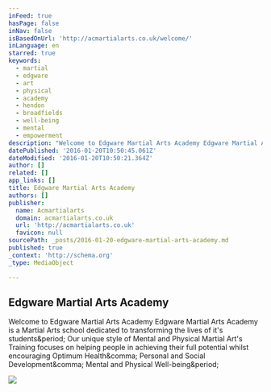 ```yaml
---
inFeed: true
hasPage: false
inNav: false
isBasedOnUrl: 'http://acmartialarts.co.uk/welcome/'
inLanguage: en
starred: true
keywords:
  - martial
  - edgware
  - art
  - physical
  - academy
  - hendon
  - broadfields
  - well-being
  - mental
  - empowerment
description: "Welcome to Edgware Martial Arts Academy Edgware Martial Arts Academy is a Martial Arts school dedicated to transforming the lives of it's students. Our unique style of Mental and Physical Martial Art's Training focuses on helping people in achieving their full potential whilst encouraging Optimum Health, Personal and Social Development, Mental and Physical Well-being."
datePublished: '2016-01-20T10:50:45.061Z'
dateModified: '2016-01-20T10:50:21.364Z'
author: []
related: []
app_links: []
title: Edgware Martial Arts Academy
authors: []
publisher:
  name: Acmartialarts
  domain: acmartialarts.co.uk
  url: 'http://acmartialarts.co.uk'
  favicon: null
sourcePath: _posts/2016-01-20-edgware-martial-arts-academy.md
published: true
_context: 'http://schema.org'
_type: MediaObject

---
```

<article style=""><h1>Edgware Martial Arts Academy</h1><p>Welcome to Edgware Martial Arts Academy Edgware Martial Arts Academy is a Martial Arts school dedicated to transforming the lives of it's students&amp;period; Our unique style of Mental and Physical Martial Art's Training focuses on helping people in achieving their full potential whilst encouraging Optimum Health&amp;comma; Personal and Social Development&amp;comma; Mental and Physical Well-being&amp;period;</p><img src="http://acmartialarts.co.uk/wp-content/uploads/2012/10/cropped-CKD-Official-Logo.jpg" /></article>